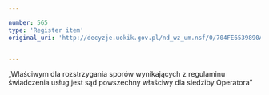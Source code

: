 ```yaml
---

number: 565
type: 'Register item'
original_uri: 'http://decyzje.uokik.gov.pl/nd_wz_um.nsf/0/704FE6539890A085C12572DD003295E1?OpenDocument'


---
```


„Właściwym dla rozstrzygania sporów wynikających z regulaminu świadczenia usług jest sąd powszechny właściwy dla siedziby Operatora”
